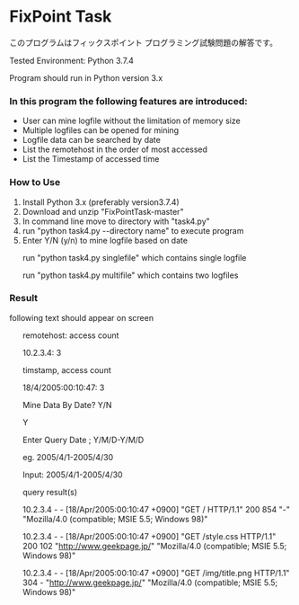 # FixPoint Task
このプログラムはフィックスポイント プログラミング試験問題の解答です。
<p>Tested Environment: Python 3.7.4</p>
<p>Program should run in Python version 3.x</p>
<h3>In this program the following features are introduced:</h3>
<ul>
  <li>User can mine logfile without the limitation of memory size</li>
  <li>Multiple logfiles can be opened for mining</li>
  <li>Logfile data can be searched by date</li>
  <li>List the remotehost in the order of most accessed</li>
  <li>List the Timestamp of accessed time</li>
</ul>
<h3>How to Use</h3>
<ol>
  <li>Install Python 3.x (preferably version3.7.4)</li>
  <li>Download and unzip "FixPointTask-master"</li>
  <li>In command line move to directory with "task4.py"</li>
  <li>run "python task4.py --directory name" to execute program</li>
  <li>Enter Y/N (y/n) to mine logfile based on date</li>
  <p></p>
  <p>run "python task4.py singlefile" which contains single logfile</p>
  <p>run "python task4.py multifile" which contains two logfiles</p>
</ol>
<h3>Result</h3>
<p>following text should appear on screen</p>
<ul>
  <p>remotehost: access count</p>
  <p>10.2.3.4: 3</p>
  <p>timstamp, access count</p>
  <p>18/4/2005:00:10:47: 3</p>
  <p>Mine Data By Date? Y/N</p>
  <p>Y</p>
  <p>Enter Query Date ; Y/M/D-Y/M/D</p>
  <p>eg. 2005/4/1-2005/4/30</p>
  <p>Input: 2005/4/1-2005/4/30</p>
  <p>query result(s)</p>
10.2.3.4 - - [18/Apr/2005:00:10:47 +0900] "GET / HTTP/1.1" 200 854 "-" "Mozilla/4.0 (compatible; MSIE 5.5; Windows 98)"

10.2.3.4 - - [18/Apr/2005:00:10:47 +0900] "GET /style.css HTTP/1.1" 200 102 "http://www.geekpage.jp/" "Mozilla/4.0 (compatible; MSIE 5.5; Windows 98)"

10.2.3.4 - - [18/Apr/2005:00:10:47 +0900] "GET /img/title.png HTTP/1.1" 304 - "http://www.geekpage.jp/" "Mozilla/4.0 (compatible; MSIE 5.5; Windows 98)"
</ul>
